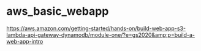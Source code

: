 # aws_basic_webapp
https://aws.amazon.com/getting-started/hands-on/build-web-app-s3-lambda-api-gateway-dynamodb/module-one/?e=gs2020&amp;p=build-a-web-app-intro

